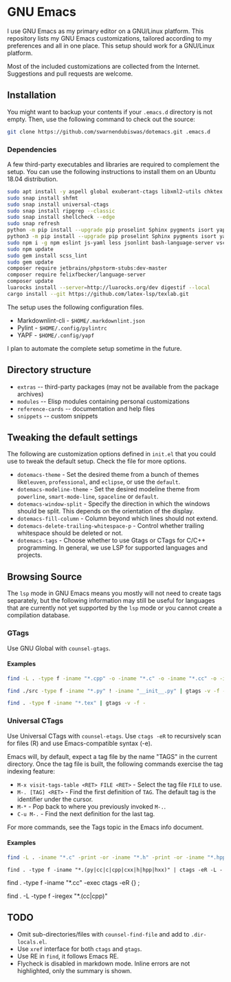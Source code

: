 # GNU Emacs

I use GNU Emacs as my primary editor on a GNU/Linux platform. This repository lists my GNU Emacs customizations, tailored according to my preferences and all in one place. This setup should work for a GNU/Linux platform.

Most of the included customizations are collected from the Internet. Suggestions and pull requests are welcome.

## Installation

You might want to backup your contents if your `.emacs.d` directory is not empty. Then, use the following command to check out the source:

```Bash
git clone https://github.com/swarnendubiswas/dotemacs.git .emacs.d
```

### Dependencies

A few third-party executables and libraries are required to complement the setup. You can use the following instructions to install them on an Ubuntu 18.04 distribution.

``` Bash
sudo apt install -y aspell global exuberant-ctags libxml2-utils chktex ruby-dev tidy python-pygments python-pip python3-pip npm cppcheck composer imagemagick lua5.3 liblua5.3-dev luarocks cargo clang-9 clangd-9 clang-{format,tidy,tools}-9 clang-9-doc clang-9-examples llvm-9 lld-9 lldb-9 llvm-9-runtime pandoc
sudo snap install shfmt
sudo snap install universal-ctags
sudo snap install ripgrep --classic
sudo snap install shellcheck --edge
sudo snap refresh
python -m pip install --upgrade pip proselint Sphinx pygments isort yapf jedi==0.15.2 pylint python-language-server[all] importmagic pyls-isort pydocstyle setuptools configparser==3.8.1 backports-functools_lru_cache yamllint --user
python3 -m pip install --upgrade pip proselint Sphinx pygments isort yapf jedi==0.15.2 pylint python-language-server[all] importmagic pyls-isort pydocstyle setuptools configparser backports-functools_lru_cache yamllint cmake-language-server --user
sudo npm i -g npm eslint js-yaml less jsonlint bash-language-server vscode-html-languageserver-bin js-beautify typescript-language-server typescript vscode-css-languageserver-bin intelephense markdownlint-cli yaml-language-server vscode-json-languageserver intelephense stylelint
sudo npm update
sudo gem install scss_lint
sudo gem update
composer require jetbrains/phpstorm-stubs:dev-master
composer require felixfbecker/language-server
composer update
luarocks install --server=http://luarocks.org/dev digestif --local
cargo install --git https://github.com/latex-lsp/texlab.git
```

The setup uses the following configuration files.

+ Markdownlint-cli - `$HOME/.markdownlint.json`
+ Pylint - `$HOME/.config/pylintrc`
+ YAPF - `$HOME/.config/yapf`

I plan to automate the complete setup sometime in the future.

## Directory structure

+ `extras` -- third-party packages (may not be available from the package archives)
+ `modules` -- Elisp modules containing personal customizations
+ `reference-cards` -- documentation and help files
+ `snippets` -- custom snippets

## Tweaking the default settings

The following are customization options defined in `init.el` that you could use to tweak the default setup. Check the file for more options.

+ `dotemacs-theme` - Set the desired theme from a bunch of themes like`leuven`, `professional`, and `eclipse`, or use the `default`.
+ `dotemacs-modeline-theme` - Set the desired modeline theme from `powerline`, `smart-mode-line`, `spaceline` or `default`.
+ `dotemacs-window-split` - Specify the direction in which the windows should be split. This depends on the orientation of the display.
+ `dotemacs-fill-column` - Column beyond which lines should not extend.
+ `dotemacs-delete-trailing-whitespace-p` - Control whether trailing whitespace should be deleted or not.
+ `dotemacs-tags` - Choose whether to use Gtags or CTags for C/C++ programming. In general, we use LSP for supported languages and projects.

## Browsing Source

The `lsp` mode in GNU Emacs means you mostly will not need to create tags separately, but the following information may still be useful for languages that are currently not yet supported by the `lsp` mode or you cannot create a compilation database.

### GTags

Use GNU Global with `counsel-gtags`.

#### Examples

``` Bash
find -L . -type f -iname "*.cpp" -o -iname "*.c" -o -iname "*.cc" -o -iname "*.h" -o -iname "*.hpp" -o -iname "*.py" ! -iname "*.cu" | gtags -v -f -
```

``` Bash
find ./src -type f -iname "*.py" ! -iname "__init__.py" | gtags -v -f -
```

```Bash
find . -type f -iname "*.tex" | gtags -v -f -
```

### Universal CTags

Use Universal CTags with `counsel-etags`. Use `ctags -eR` to recursively scan for files (R) and use Emacs-compatible syntax (-e).

Emacs will, by default, expect a tag file by the name "TAGS" in the current directory. Once the tag file is built, the following  commands  exercise the tag indexing feature:

+ `M-x visit-tags-table <RET> FILE <RET>` - Select the tag file `FILE` to use.
+ `M-. [TAG] <RET>` - Find the first definition of `TAG`. The default tag is the identifier under the cursor.
+ `M-*` - Pop back to where you previously invoked `M-.`.
+ `C-u M-.` - Find the next definition for the last tag.

For more commands, see the Tags topic in the Emacs info document.

#### Examples

```Bash
find -L . -iname "*.c" -print -or -iname "*.h" -print -or -iname "*.hpp" -print -or -iname "*.cpp" -print -or -iname "*.cc" -or -iname "*.py" -print | ctags -eR --links -L -
```

`find . -type f -iname "*.(py|cc|c|cpp|cxx|h|hpp|hxx)" | ctags -eR -L -`

find . -type f -iname "*.cc" -exec ctags -eR {} \;

find . -L -type f -iregex "*\.(cc|cpp)"

## TODO

+ Omit sub-directories/files with `counsel-find-file` and add to `.dir-locals.el`.
+ Use `xref` interface for both `ctags` and `gtags`.
+ Use RE in `find`, it follows Emacs RE.
+ Flycheck is disabled in markdown mode. Inline errors are not highlighted, only the summary is shown.
